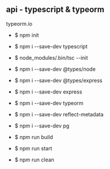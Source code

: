 ## api - typescript & typeorm
typeorm.io

* $ npm init
* $ npm i --save-dev typescript

* $ node_modules/.bin/tsc --init
* $ npm i --save-dev @types/node
* $ npm i --save-dev @types/express
* $ npm i --save-dev express

* $ npm i --save-dev typeorm
* $ npm i --save-dev reflect-metadata
* $ npm i --save-dev pg

* $ npm run build
* $ npm run start
* $ npm run clean
